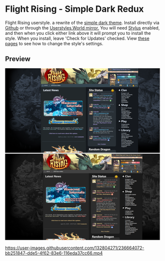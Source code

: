 # Flight Rising - Simple Dark Redux
Flight Rising userstyle. a rewrite of the [simple dark theme](https://userstyles.org/styles/150521/simple-dark-theme-for-flight-rising).
Install directly via [Github](https://github.com/dragonjpg/simple-dark-redux/raw/main/simple-dark-redux.user.css) or through the [Userstyles.World mirror.](https://userstyles.world/style/9725/simple-dark-redux-for-flight-rising)
You will need [Stylus](https://github.com/openstyles/stylus#readme) enabled, and then when you click either link above it will prompt you to install the style. When you install, leave 'Check for Updates' checked. View [these](https://github.com/openstyles/stylus/wiki/Usercss#how-do-i-customize-usercss) [pages](https://github.com/openstyles/stylus/wiki/Popup#interface) to see how to change the style's settings.

## Preview

![Screenshot of default Blue theme #1.](https://raw.githubusercontent.com/dragonjpg/simple-dark-redux/main/images/blue2.png)\
![Screenshot of alternative Gray theme #1.](https://raw.githubusercontent.com/dragonjpg/simple-dark-redux/main/images/gray2.png)

https://user-images.githubusercontent.com/132804271/236664072-bb251847-dde5-4f62-83e6-116eda37cc66.mp4

